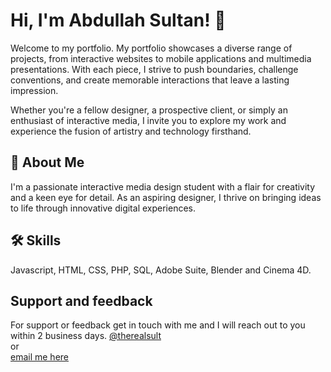 # Hi, I'm Abdullah Sultan! 👋


Welcome to my portfolio. My portfolio showcases a diverse range of projects, from interactive websites to mobile applications and multimedia presentations. With each piece, I strive to push boundaries, challenge conventions, and create memorable interactions that leave a lasting impression.

Whether you're a fellow designer, a prospective client, or simply an enthusiast of interactive media, I invite you to explore my work and experience the fusion of artistry and technology firsthand.


## 🚀 About Me
I'm a passionate interactive media design student with a flair for creativity and a keen eye for detail. As an aspiring designer, I thrive on bringing ideas to life through innovative digital experiences.
## 🛠 Skills
Javascript, HTML, CSS, PHP, SQL, Adobe Suite, Blender and Cinema 4D.





## Support and feedback

For support or feedback get in touch with me and I will reach out to you within 2 business days.
[@therealsult](https://www.github.com/therealsult)
  <br>
  or
  <br>
[email me here](mailto:asultan.london@gmail.com)

